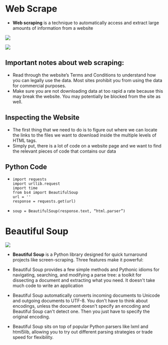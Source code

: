 
# Web Scrape
* **Web scraping** is a technique to automatically access and extract large amounts of information from a website

![](https://miro.medium.com/max/1152/1*uX3Nk4MtTGWtAef1YfFYsg.png)

![](https://res.cloudinary.com/practicaldev/image/fetch/s--KLJcR1tz--/c_imagga_scale,f_auto,fl_progressive,h_900,q_auto,w_1600/https://thepracticaldev.s3.amazonaws.com/i/mplqezmxfupbu7x7d90k.jpg)
## Important notes about web scraping:
* Read through the website’s Terms and Conditions to understand how you can legally use the data. Most sites prohibit you from using the data for commercial purposes.
* Make sure you are not downloading data at too rapid a rate because this may break the website. You may potentially be blocked from the site as well.
## Inspecting the Website
* The first thing that we need to do is to figure out where we can locate the links to the files we want to download inside the multiple levels of HTML tags.
* Simply put, there is a lot of code on a website page and we want to find the relevant pieces of code that contains our data
## Python Code
*     import requests
      import urllib.request
      import time
      from bs4 import BeautifulSoup
      url = ''
      response = requests.get(url)
*     soup = BeautifulSoup(response.text, “html.parser”)


# Beautiful Soup

![](https://i.morioh.com/2020/02/28/c36a437ff31b.jpg)

* **Beautiful Soup** is a Python library designed for quick turnaround projects like screen-scraping. Three features make it powerful:

* Beautiful Soup provides a few simple methods and Pythonic idioms for navigating, searching, and modifying a parse tree: a toolkit for dissecting a document and extracting what you need. It doesn't take much code to write an application
* Beautiful Soup automatically converts incoming documents to Unicode and outgoing documents to UTF-8. You don't have to think about encodings, unless the document doesn't specify an encoding and Beautiful Soup can't detect one. Then you just have to specify the original encoding.
* Beautiful Soup sits on top of popular Python parsers like lxml and html5lib, allowing you to try out different parsing strategies or trade speed for flexibility.
